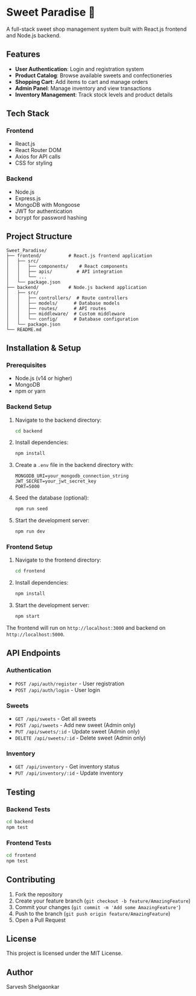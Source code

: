 # Sweet Paradise 🍭

A full-stack sweet shop management system built with React.js frontend and Node.js backend.

## Features

- **User Authentication**: Login and registration system
- **Product Catalog**: Browse available sweets and confectioneries
- **Shopping Cart**: Add items to cart and manage orders
- **Admin Panel**: Manage inventory and view transactions
- **Inventory Management**: Track stock levels and product details

## Tech Stack

### Frontend
- React.js
- React Router DOM
- Axios for API calls
- CSS for styling

### Backend
- Node.js
- Express.js
- MongoDB with Mongoose
- JWT for authentication
- bcrypt for password hashing

## Project Structure

```
Sweet_Paradise/
├── frontend/          # React.js frontend application
│   ├── src/
│   │   ├── components/    # React components
│   │   ├── apis/         # API integration
│   │   └── ...
│   └── package.json
├── backend/           # Node.js backend application
│   ├── src/
│   │   ├── controllers/  # Route controllers
│   │   ├── models/      # Database models
│   │   ├── routes/      # API routes
│   │   ├── middleware/  # Custom middleware
│   │   └── config/      # Database configuration
│   └── package.json
└── README.md
```

## Installation & Setup

### Prerequisites
- Node.js (v14 or higher)
- MongoDB
- npm or yarn

### Backend Setup
1. Navigate to the backend directory:
   ```bash
   cd backend
   ```

2. Install dependencies:
   ```bash
   npm install
   ```

3. Create a `.env` file in the backend directory with:
   ```
   MONGODB_URI=your_mongodb_connection_string
   JWT_SECRET=your_jwt_secret_key
   PORT=5000
   ```

4. Seed the database (optional):
   ```bash
   npm run seed
   ```

5. Start the development server:
   ```bash
   npm run dev
   ```

### Frontend Setup
1. Navigate to the frontend directory:
   ```bash
   cd frontend
   ```

2. Install dependencies:
   ```bash
   npm install
   ```

3. Start the development server:
   ```bash
   npm start
   ```

The frontend will run on `http://localhost:3000` and backend on `http://localhost:5000`.

## API Endpoints

### Authentication
- `POST /api/auth/register` - User registration
- `POST /api/auth/login` - User login

### Sweets
- `GET /api/sweets` - Get all sweets
- `POST /api/sweets` - Add new sweet (Admin only)
- `PUT /api/sweets/:id` - Update sweet (Admin only)
- `DELETE /api/sweets/:id` - Delete sweet (Admin only)

### Inventory
- `GET /api/inventory` - Get inventory status
- `PUT /api/inventory/:id` - Update inventory

## Testing

### Backend Tests
```bash
cd backend
npm test
```

### Frontend Tests
```bash
cd frontend
npm test
```

## Contributing

1. Fork the repository
2. Create your feature branch (`git checkout -b feature/AmazingFeature`)
3. Commit your changes (`git commit -m 'Add some AmazingFeature'`)
4. Push to the branch (`git push origin feature/AmazingFeature`)
5. Open a Pull Request

## License

This project is licensed under the MIT License.

## Author

Sarvesh Shelgaonkar